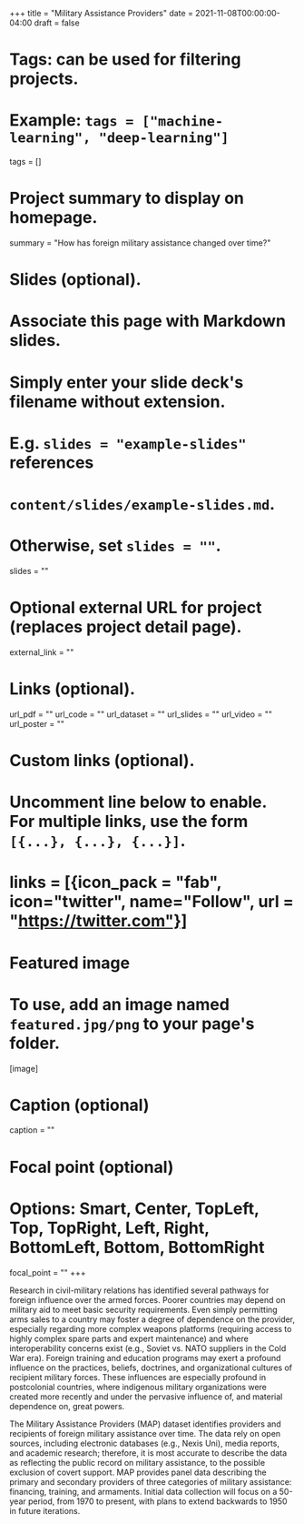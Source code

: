 +++
title = "Military Assistance Providers"
date = 2021-11-08T00:00:00-04:00
draft = false

# Tags: can be used for filtering projects.
# Example: `tags = ["machine-learning", "deep-learning"]`
tags = []

# Project summary to display on homepage.
summary = "How has foreign military assistance changed over time?"

# Slides (optional).
#   Associate this page with Markdown slides.
#   Simply enter your slide deck's filename without extension.
#   E.g. `slides = "example-slides"` references 
#   `content/slides/example-slides.md`.
#   Otherwise, set `slides = ""`.
slides = ""

# Optional external URL for project (replaces project detail page).
external_link = ""

# Links (optional).
url_pdf = ""
url_code = ""
url_dataset = ""
url_slides = ""
url_video = ""
url_poster = ""

# Custom links (optional).
#   Uncomment line below to enable. For multiple links, use the form `[{...}, {...}, {...}]`.
# links = [{icon_pack = "fab", icon="twitter", name="Follow", url = "https://twitter.com"}]

# Featured image
# To use, add an image named `featured.jpg/png` to your page's folder. 
[image]
  # Caption (optional)
  caption = ""

  # Focal point (optional)
  # Options: Smart, Center, TopLeft, Top, TopRight, Left, Right, BottomLeft, Bottom, BottomRight
  focal_point = ""
+++

Research in civil-military relations has identified several pathways for foreign influence over the armed forces. Poorer countries may depend on military aid to meet basic security requirements. Even simply permitting arms sales to a country may foster a degree of dependence on the provider, especially regarding more complex weapons platforms (requiring access to highly complex spare parts and expert maintenance) and where interoperability concerns exist (e.g., Soviet vs. NATO suppliers in the Cold War era). Foreign training and education programs may exert a profound influence on the practices, beliefs, doctrines, and organizational cultures of recipient military forces. These influences are especially profound in postcolonial countries, where indigenous military organizations were created more recently and under the pervasive influence of, and material dependence on, great powers.

The Military Assistance Providers (MAP) dataset identifies providers and recipients of foreign military assistance over time. The data rely on open sources, including electronic databases (e.g., Nexis Uni), media reports, and academic research; therefore, it is most accurate to describe the data as reflecting the public record on military assistance, to the possible exclusion of covert support. MAP provides panel data describing the primary and secondary providers of three categories of military assistance: financing, training, and armaments. Initial data collection will focus on a 50-year period, from 1970 to present, with plans to extend backwards to 1950 in future iterations.
